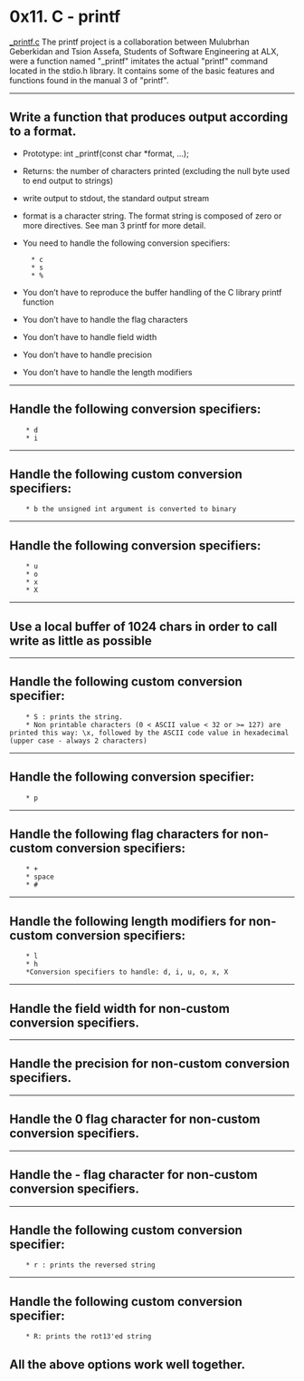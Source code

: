 # 0x11. C - printf
[_printf.c](./_printf.c) 
The printf project is a collaboration between Mulubrhan Geberkidan and Tsion Assefa, Students of Software Engineering at ALX, were a function named "_printf" imitates the actual "printf" command located in the stdio.h library. It contains some of the basic features and functions found in the manual 3 of "printf".

---
## Write a function that produces output according to a format.

* Prototype: int _printf(const char *format, ...);
* Returns: the number of characters printed (excluding the null byte used to end output to strings)
* write output to stdout, the standard output stream
* format is a character string. The format string is composed of zero or more directives. See man 3 printf for more detail. 
* You need to handle the following conversion specifiers:

        * c
        * s
        * %
* You don’t have to reproduce the buffer handling of the C library printf function
* You don’t have to handle the flag characters
* You don’t have to handle field width
* You don’t have to handle precision
* You don’t have to handle the length modifiers

------
## Handle the following conversion specifiers:
        * d
        * i
    
------    
## Handle the following custom conversion specifiers:
        * b the unsigned int argument is converted to binary
---
## Handle the following conversion specifiers:
        * u
        * o
        * x
        * X
----
## Use a local buffer of 1024 chars in order to call write as little as possible
---
## Handle the following custom conversion specifier:
        * S : prints the string.
        * Non printable characters (0 < ASCII value < 32 or >= 127) are printed this way: \x, followed by the ASCII code value in hexadecimal (upper case - always 2 characters)
----
## Handle the following conversion specifier: 
        * p
---
## Handle the following flag characters for non-custom conversion specifiers:
        * +
        * space
        * #
---
## Handle the following length modifiers for non-custom conversion specifiers:
        * l
        * h
        *Conversion specifiers to handle: d, i, u, o, x, X
----
## Handle the field width for non-custom conversion specifiers.
---
## Handle the precision for non-custom conversion specifiers.
---
## Handle the 0 flag character for non-custom conversion specifiers.
---
## Handle the - flag character for non-custom conversion specifiers.
---
## Handle the following custom conversion specifier:
        * r : prints the reversed string
---
## Handle the following custom conversion specifier:
        * R: prints the rot13'ed string
## All the above options work well together.
